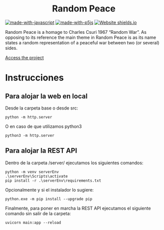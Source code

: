 <h1 align="center" id="title">Random Peace</h1>

[![made-with-javascript](https://img.shields.io/badge/Made%20with-JavaScript-f7df1e.svg)](https://www.javascript.com)
[![made-with-p5js](https://img.shields.io/badge/Made%20with-P5js-ed225d.svg)](https://p5js.org/)
[![Website shields.io](https://img.shields.io/website-up-down-green-red/http/shields.io.svg)](https://uo283069.github.io/RandomPeace/src/)

<p id="description">Random Peace is a homage to Charles Csuri 1967 “Random War”. As opposing to its reference the main theme in Random Peace is as its name states a random representation of a peaceful war between two (or several) sides.</p>

<a href="https://guillermodylan.github.io/RandomPeace/src/">Access the project</a>

# Instrucciones
## Para alojar la web en local
Desde la carpeta base o desde src:
```
python -m http.server
```
O en caso de que utilizamos python3
```
python3 -m http.server
```

## Para alojar la REST API
Dentro de la carpeta /server/ ejecutamos los siguientes comandos:
```
python -m venv serverEnv
.\serverEnv\Scripts\activate
pip install -r .\serverEnv\requirements.txt
```
Opcionalmente y si el instalador lo sugiere:
```
python.exe -m pip install --upgrade pip
```

Finalmente, para poner en marcha la REST API ejecutamos el siguiente comando sin salir de la carpeta:
```
uvicorn main:app --reload
```

